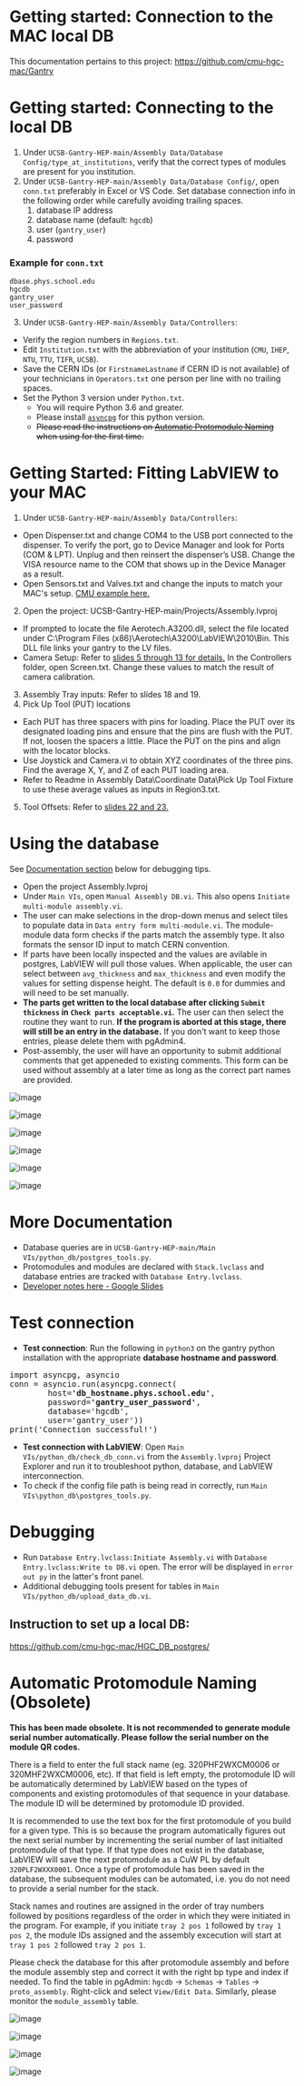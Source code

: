 # Getting started: Connection to the MAC local DB

This documentation pertains to this project: https://github.com/cmu-hgc-mac/Gantry

# Getting started: Connecting to the local DB
1. Under `UCSB-Gantry-HEP-main/Assembly Data/Database Config/type_at_institutions`, verify that the correct types of modules are present for you institution.
2. Under `UCSB-Gantry-HEP-main/Assembly Data/Database Config/`, open `conn.txt` preferably in Excel or VS Code. Set database connection info in the following order while carefully avoiding trailing spaces.
     1. database IP address
     2.  database name (default: `hgcdb`)
     3.  user (`gantry_user`)
     4.  password
### Example for `conn.txt`
```
dbase.phys.school.edu
hgcdb
gantry_user
user_password
```


3. Under `UCSB-Gantry-HEP-main/Assembly Data/Controllers`:
  - Verify the region numbers in `Regions.txt`.
  - Edit `Institution.txt` with the abbreviation of your institution (`CMU`, `IHEP`, `NTU`, `TTU`, `TIFR`, `UCSB`).
  - Save the CERN IDs (or `FirstnameLastname` if CERN ID is not available) of your technicians in `Operators.txt` one person per line with no trailing spaces.
  - Set the Python 3 version under `Python.txt`.
    - You will require Python 3.6 and greater.
    - Please install [`asyncpg`](https://pypi.org/project/asyncpg/) for this python version.
    - ~~Please read the instructions on [Automatic Protomodule Naming](https://github.com/kai-ucsb/Gantry/blob/main/README.md#automatic-protomodule-naming) when using for the first time.~~

# Getting Started: Fitting LabVIEW to your MAC
1. Under `UCSB-Gantry-HEP-main/Assembly Data/Controllers`:
  - Open Dispenser.txt and change COM4 to the USB port connected to the dispenser. To verify the port, go to Device Manager and look for Ports (COM & LPT). Unplug and then reinsert the dispenser’s USB. Change the VISA resource name to the COM that shows up in the Device Manager as a result.
  - Open Sensors.txt and Valves.txt and change the inputs to match your MAC's setup. [CMU example here.](https://docs.google.com/presentation/d/18fChS6HMetSQ2EqdEWxNJkBMLUD8UyrRc5J06kykISw/edit#slide=id.g2587e3c00b2_0_69)
2. Open the project: UCSB-Gantry-HEP-main/Projects/Assembly.lvproj
  - If prompted to locate the file Aerotech.A3200.dll, select the file located under C:\Program Files (x86)\Aerotech\A3200\LabVIEW\2010\Bin. This DLL file links your gantry to the LV files.
  - Camera Setup: Refer to [slides 5 through 13 for details.](https://docs.google.com/presentation/d/18fChS6HMetSQ2EqdEWxNJkBMLUD8UyrRc5J06kykISw/edit#slide=id.g2587e3bfd54_0_32) In the Controllers folder, open Screen.txt. Change these values to match the result of camera calibration.
3. Assembly Tray inputs: Refer to slides 18 and 19.
4. Pick Up Tool (PUT) locations
  - Each PUT has three spacers with pins for loading. Place the PUT over its designated loading pins and ensure that the pins are flush with the PUT. If not, loosen the spacers a little. Place the PUT on the pins and align with the locator blocks.
  - Use Joystick and Camera.vi to obtain XYZ coordinates of the three pins. Find the average X, Y, and Z of each PUT loading area.
  - Refer to Readme in Assembly Data\Coordinate Data\Pick Up Tool Fixture to use these average values as inputs in Region3.txt.
5. Tool Offsets: Refer to [slides 22 and 23.](https://docs.google.com/presentation/d/18fChS6HMetSQ2EqdEWxNJkBMLUD8UyrRc5J06kykISw/edit#slide=id.g2587e3c00b2_0_257)


# Using the database
See [Documentation section](#more-documentation) below for debugging tips.
- Open the project Assembly.lvproj
- Under `Main VIs`, open `Manual Assembly DB.vi`. This also opens `Initiate multi-module assembly.vi`.
- The user can make selections in the drop-down menus and select tiles to populate data in `Data entry form multi-module.vi`. The module-module data form checks if the parts match the assembly type. It also formats the sensor ID input to match CERN convention.
- If parts have been locally inspected and the values are avilable in postgres, LabVIEW will pull those values. When applicable, the user can select between `avg_thickness` and `max_thickness` and even modify the values for setting dispense height. The default is `0.0` for dummies and will need to be set manually.
- **The parts get written to the local database after clicking `Submit thickness` in `Check parts acceptable.vi`.** The user can then select the routine they want to run. **If the program is aborted at this stage, there will still be an entry in the database.** If you don't want to keep those entries, please delete them with pgAdmin4.
- Post-assembly, the user will have an opportunity to submit additional comments that get appeneded to existing comments. This form can be used without assembly at a later time as long as the correct part names are provided.

![image](https://github.com/user-attachments/assets/4a74bae4-2c4c-465e-8c2d-ba301616a946)

![image](https://github.com/user-attachments/assets/49dabd94-95ea-46bd-8ab5-6b99fbf8dbdf)

![image](https://github.com/user-attachments/assets/11327ffc-dea5-4c77-ae31-e7ef2da281be)

![image](https://github.com/user-attachments/assets/df50784f-a07e-4722-ac79-06f84f4615ec)

![image](https://github.com/user-attachments/assets/6885cd48-6f5e-4298-a31b-8a18edd8f835)

![image](https://github.com/user-attachments/assets/d62e2eec-1ed4-4df9-a09d-d073d561c20d)


# More Documentation
- Database queries are in `UCSB-Gantry-HEP-main/Main VIs/python_db/postgres_tools.py`.
- Protomodules and modules are declared with `Stack.lvclass` and database entries are tracked with `Database Entry.lvclass`.
- [Developer notes here - Google Slides](https://docs.google.com/presentation/d/1HBvVTkyuiU_mZnNuGw4U_Wn2-F3KMbM-lAi5Qyut9t0/edit#slide=id.p)

# Test connection
- **Test connection**: Run the following in `python3` on the gantry python installation with the appropriate **database hostname and password**.
<pre>
import asyncpg, asyncio
conn = asyncio.run(asyncpg.connect(
        host=<b>'db_hostname.phys.school.edu'</b>,
        password=<b>'gantry_user_password'</b>,
        database='hgcdb',
        user='gantry_user'))
print('Connection successful!')
</pre>
- **Test connection with LabVIEW**: Open `Main VIs/python_db/check_db_conn.vi` from the `Assembly.lvproj` Project Explorer and run it to troubleshoot python, database, and LabVIEW interconnection.
- To check if the config file path is being read in correctly, run `Main VIs\python_db\postgres_tools.py`.

# Debugging
- Run `Database Entry.lvclass:Initiate Assembly.vi` with `Database Entry.lvclass:Write to DB.vi` open. The error will be displayed in `error out py` in the latter's front panel.
- Additional debugging tools present for tables in `Main VIs/python_db/upload_data_db.vi`.


## Instruction to set up a local DB:
https://github.com/cmu-hgc-mac/HGC_DB_postgres/



# Automatic Protomodule Naming (Obsolete)
**This has been made obsolete. It is not recommended to generate module serial number automatically. Please follow the serial number on the module QR codes.**

There is a field to enter the full stack name (eg. 320PHF2WXCM0006 or 320MHF2WXCM0006, etc). If that field is left empty, the protomodule ID will be automatically determined by LabVIEW based on the types of components and existing protomodules of that sequence in your database. The module ID will be determined by protomodule ID provided. 

It is recommended to use the text box for the first protomodule of you build for a given type. This is so because the program automatically figures out the next serial number by incrementing the serial number of last initialted protomodule of that type. If that type does not exist in the database, LabVIEW will save the next protomodule as a CuW PL by default `320PLF2WXXX0001`. Once a type of protomodule has been saved in the database, the subsequent modules can be automated, i.e. you do not need to provide a serial number for the stack. 

Stack names and routines are assigned in the order of tray numbers followed by positions regardless of the order in which they were initiated in the program. For example, if you initiate `tray 2 pos 1` followed by `tray 1 pos 2`, the module IDs assigned and the assembly excecution will start at `tray 1 pos 2` followed `tray 2 pos 1`.

Please check the database for this after protomodule assembly and before the module assembly step and correct it with the right bp type and index if needed. To find the table in pgAdmin: `hgcdb` -> `Schemas` -> `Tables` -> `proto_assembly`. Right-click and select `View/Edit Data`. Similarly, please monitor the `module_assembly` table.

![image](https://github.com/user-attachments/assets/0e86ef37-8087-46fd-a3ab-8047269b9300)

![image](https://github.com/user-attachments/assets/7540e9c2-5339-43e7-a84d-7cd251f331eb)

![image](https://github.com/user-attachments/assets/0d2896db-1d70-4e43-ad5a-88607c2c7da8)

![image](https://github.com/user-attachments/assets/7e575ec3-d750-4686-b238-fd562b0f5392)


<!--## Instructions, Documentation, and Developer Notes:--->
<!--https://github.com/cmu-hgc-mac/HGC_DB_postgres/blob/main/documentation/gantry/README.md-->

